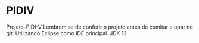 # PIDIV
Projeto-PIDI-V
Lembrem se de conferir o projeto antes de comitar e upar no git.
Utilizando Eclipse como IDE principal.
JDK 12
